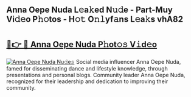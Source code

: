 ## Anna Oepe Nuda L𝚎a𝚔ed N𝚞𝚍e - Part-Muy Vi𝚍𝚎o P𝚑𝚘tos - H𝚘𝚝 O𝚗𝚕yf𝚊ns L𝚎a𝚔s vhA82

# <h2><a href="http://kf99g6d.oniu.top/?m=Anna+Oepe+Nuda">🔗👉 🔴 Anna Oepe Nuda P𝚑ot𝚘𝚜 V𝚒d𝚎o</a></h2>

[![Anna Oepe Nuda Nu𝚍e𝚜](https://i.imgur.com/0qMVB7G.gif)](http://kf99g6d.oniu.top/?m=Anna+Oepe+Nuda)
Social media influencer Anna Oepe Nuda, famed for disseminating dance and lifestyle knowledge, through presentations and personal blogs. Community leader Anna Oepe Nuda, recognized for their leadership and dedication to improving their community.  

